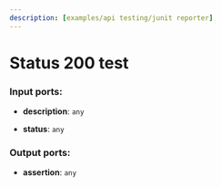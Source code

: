 ```yaml
---
description: [examples/api testing/junit reporter]
---
```


# Status 200 test

### Input ports:

* __description__: `any`


* __status__: `any`

### Output ports:

* __assertion__: `any`


